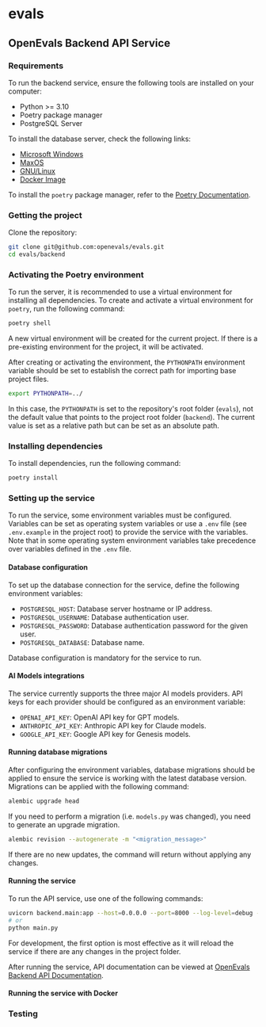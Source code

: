 # evals

## OpenEvals Backend API Service

### Requirements

To run the backend service, ensure the following tools are installed on your computer:

- Python >= 3.10
- Poetry package manager
- PostgreSQL Server

To install the database server, check the following links:

- [Microsoft Windows](https://www.postgresql.org/download/windows/)
- [MaxOS](https://postgresapp.com/)
- [GNU/Linux](https://www.postgresql.org/download/linux/)
- [Docker Image](https://hub.docker.com/_/postgres)

To install the `poetry` package manager, refer to the [Poetry Documentation](https://python-poetry.org/docs/).

### Getting the project

Clone the repository:

```bash
git clone git@github.com:openevals/evals.git
cd evals/backend
```

### Activating the Poetry environment

To run the server, it is recommended to use a virtual environment for installing all dependencies. To create and activate a virtual environment for `poetry`, run the following command:

```bash
poetry shell
```

A new virtual environment will be created for the current project. If there is a pre-existing environment for the project, it will be activated.

After creating or activating the environment, the `PYTHONPATH` environment variable should be set to establish the correct path for importing base project files.

```bash
export PYTHONPATH=../
```

In this case, the `PYTHONPATH` is set to the repository's root folder (`evals`), not the default value that points to the project root folder (`backend`). The current value is set as a relative path but can be set as an absolute path.

### Installing dependencies

To install dependencies, run the following command:

```bash
poetry install
```

### Setting up the service

To run the service, some environment variables must be configured. Variables can be set as operating system variables or use a `.env` file (see `.env.example` in the project root) to provide the service with the variables. Note that in some operating system environment variables take precedence over variables defined in the `.env` file.

#### Database configuration

To set up the database connection for the service, define the following environment variables:

- `POSTGRESQL_HOST`: Database server hostname or IP address.
- `POSTGRESQL_USERNAME`: Database authentication user.
- `POSTGRESQL_PASSWORD`: Database authentication password for the given user.
- `POSTGRESQL_DATABASE`: Database name.

Database configuration is mandatory for the service to run.

#### AI Models integrations

The service currently supports the three major AI models providers. API keys for each provider should be configured as an environment variable:

- `OPENAI_API_KEY`: OpenAI API key for GPT models.
- `ANTHROPIC_API_KEY`: Anthropic API key for Claude models.
- `GOOGLE_API_KEY`: Google API key for Genesis models.

#### Running database migrations

After configuring the environment variables, database migrations should be applied to ensure the service is working with the latest database version. Migrations can be applied with the following command:

```bash
alembic upgrade head
```

If you need to perform a migration (i.e. `models.py` was changed), you need to generate an upgrade migration.

```bash
alembic revision --autogenerate -m "<migration_message>"
```

If there are no new updates, the command will return without applying any changes.

#### Running the service

To run the API service, use one of the following commands:

```bash
uvicorn backend.main:app --host=0.0.0.0 --port=8000 --log-level=debug --reload
# or
python main.py
```

For development, the first option is most effective as it will reload the service if there are any changes in the project folder.

After running the service, API documentation can be viewed at [OpenEvals Backend API Documentation](http://localhost:8000/docs).

#### Running the service with Docker

### Testing
